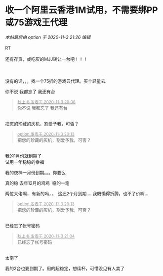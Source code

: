 # 收一个阿里云香港1M试用，不需要绑PP或75游戏王代理


<i class="pstatus"> 本帖最后由 option 于 2020-11-3 21:26 编辑 </i><br />
<br />
RT<br />
<br />
还有存货，或吃灰的MJJ转让一台吧！！！<br />
<br />
<br />
<br />
没有的话，，，找一个75折的游戏云代理。买个轻量去.

你不说 我都忘了 我还有台

<div class="quote"><blockquote><font size="2"><a href="https://www.hostloc.com/forum.php?mod=redirect&amp;goto=findpost&amp;pid=9397987&amp;ptid=762003" target="_blank"><font color="#999999">秋上书 发表于 2020-11-3 20:06</font></a></font><br />
你不说 我都忘了 我还有台</blockquote></div><br />
把您的珍藏的灰机，割爱予我，可否？

<div class="quote"><blockquote><font size="2"><a href="https://www.hostloc.com/forum.php?mod=redirect&amp;goto=findpost&amp;pid=9398019&amp;ptid=762003" target="_blank"><font color="#999999">option 发表于 2020-11-3 20:13</font></a></font><br />
把您的珍藏的灰机，割爱予我，可否？</blockquote></div><br />
我的1月份就到期了<img src="static/image/smiley/yct/014.gif" smilieid="45" border="0" alt="" /><br />
试用一年稳稳的幸福 

我的夜神一月份到期。。。你要么

真的稳 去年12月的鸡鸡&nbsp;&nbsp;稳的一笔

两位大佬啊... 有新的吗，，&nbsp;&nbsp;这还2个月到期.... 我既懒得折腾，也不了价啊... 

<div class="quote"><blockquote><font size="2"><a href="https://www.hostloc.com/forum.php?mod=redirect&amp;goto=findpost&amp;pid=9398019&amp;ptid=762003" target="_blank"><font color="#999999">option 发表于 2020-11-3 20:13</font></a></font><br />
把您的珍藏的灰机，割爱予我，可否？</blockquote></div><br />
已经忘了帐号密码 <img src="static/image/smiley/yct/022.gif" smilieid="42" border="0" alt="" />

<div class="quote"><blockquote><font size="2"><a href="https://www.hostloc.com/forum.php?mod=redirect&amp;goto=findpost&amp;pid=9398294&amp;ptid=762003" target="_blank"><font color="#999999">秋上书 发表于 2020-11-3 21:04</font></a></font><br />
已经忘了帐号密码</blockquote></div><br />
太南了

我的2台也要到期了。用的超稳定，想续杯，可惜没见有人卖了<img id="aimg_A3ZC9" onclick="zoom(this, this.src, 0, 0, 0)" class="zoom" src="https://cdn.jsdelivr.net/gh/hishis/forum-master/public/images/patch.gif" onmouseover="img_onmouseoverfunc(this)" onload="thumbImg(this)" border="0" alt="" />

